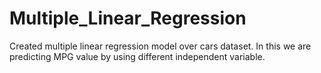# Multiple_Linear_Regression

Created multiple linear regression model over cars dataset.
In this we are predicting MPG value by using different independent variable.
